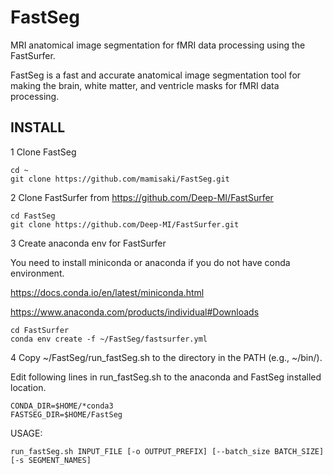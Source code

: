 # FastSeg
MRI anatomical image segmentation for fMRI data processing using the FastSurfer.

FastSeg is a fast and accurate anatomical image segmentation tool for making the brain, white matter, and ventricle masks for fMRI data processing.

## INSTALL

1 Clone FastSeg
```
cd ~
git clone https://github.com/mamisaki/FastSeg.git
```

2 Clone FastSurfer from https://github.com/Deep-MI/FastSurfer
```
cd FastSeg
git clone https://github.com/Deep-MI/FastSurfer.git
```

3 Create anaconda env for FastSurfer

You need to install miniconda or anaconda if you do not have conda environment.

https://docs.conda.io/en/latest/miniconda.html

https://www.anaconda.com/products/individual#Downloads

```
cd FastSurfer
conda env create -f ~/FastSeg/fastsurfer.yml
```

4 Copy ~/FastSeg/run_fastSeg.sh to the directory in the PATH (e.g., ~/bin/).

Edit following lines in run_fastSeg.sh to the anaconda and FastSeg installed location.
```
CONDA_DIR=$HOME/*conda3
FASTSEG_DIR=$HOME/FastSeg
```

USAGE:
```
run_fastSeg.sh INPUT_FILE [-o OUTPUT_PREFIX] [--batch_size BATCH_SIZE] [-s SEGMENT_NAMES]
```
